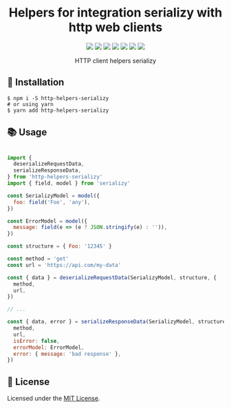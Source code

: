 <div align="center">

  <h1>Helpers for integration serializy with http web clients </h1>

  [![](https://img.shields.io/badge/license-MIT-red.svg)](./LICENSE)
  [![](https://img.shields.io/npm/v/http-helpers-serializy.svg)](https://www.npmjs.com/package/http-helpers-serializy)
  [![](https://img.shields.io/travis/acacode/http-helpers-serializy.svg)](https://travis-ci.org/acacode/http-helpers-serializy)
  [![](https://www.codefactor.io/repository/github/acacode/http-helpers-serializy/badge/master)](https://www.codefactor.io/repository/github/acacode/http-helpers-serializy/overview/master)
  [![](https://img.shields.io/npm/dm/http-helpers-serializy.svg)](http://npm-stat.com/charts.html?package=http-helpers-serializy)
  [![](https://badgen.net/bundlephobia/min/http-helpers-serializy)](https://bundlephobia.com/result?p=http-helpers-serializy)
  [![](https://badgen.net/bundlephobia/minzip/http-helpers-serializy)](https://bundlephobia.com/result?p=http-helpers-serializy)

  <p>
    HTTP client helpers serializy
  </p>
</div>

## 🚀 Installation

    $ npm i -S http-helpers-serializy
    # or using yarn
    $ yarn add http-helpers-serializy

## 📚 Usage  

```js

import {
  deserializeRequestData,
  serializeResponseData,
} from 'http-helpers-serializy'
import { field, model } from 'serializy'

const SerializyModel = model({
  foo: field('Foo', 'any'),
})

const ErrorModel = model({
  message: field(e => (e ? JSON.stringify(e) : '')),
})

const structure = { Foo: '12345' }

const method = 'get'
const url = 'https://api.com/my-data'

const { data } = deserializeRequestData(SerializyModel, structure, {
  method,
  url,
})

// ...

const { data, error } = serializeResponseData(SerializyModel, structure, {
  method,
  url,
  isError: false,
  errorModel: ErrorModel,
  error: { message: 'bad response' },
})
```  

## 📝 License

Licensed under the [MIT License](./LICENSE).
